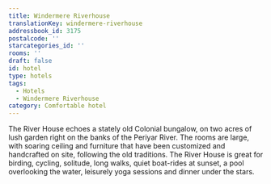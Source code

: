 ```yaml
---
title: Windermere Riverhouse
translationKey: windermere-riverhouse
addressbook_id: 3175
postalcode: ''
starcategories_id: ''
rooms: ''
draft: false
id: hotel
type: hotels
tags:
  - Hotels
  - Windermere Riverhouse
category: Comfortable hotel
---
```

The River House echoes a stately old Colonial bungalow, on two acres of lush garden right on the banks of the Periyar River. The rooms are large, with soaring ceiling and furniture that have been customized and handcrafted on site, following the old traditions. The River House is great for birding, cycling, solitude, long walks, quiet boat-rides at sunset, a pool overlooking the water, leisurely yoga sessions and dinner under the stars.